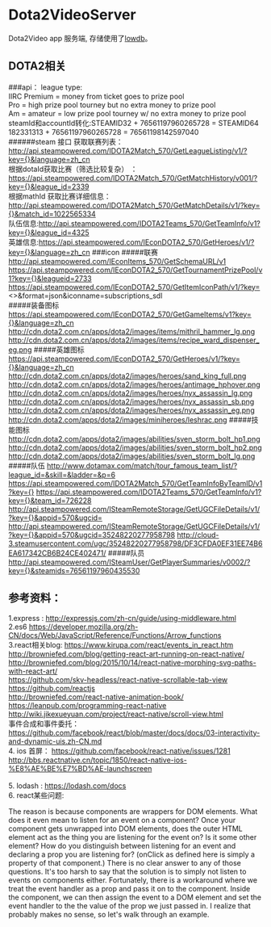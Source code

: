 Dota2VideoServer
====
Dota2Video  app 服务端, 存储使用了<a href="https://github.com/typicode/lowdb">lowdb</a>。

DOTA2相关
---
###api：
league type: <br>
           IIRC Premium = money from ticket goes to prize pool<br>
           Pro = high prize pool tourney but no extra money to prize pool<br>
           Am = amateur = low prize pool tourney w/ no extra money to prize pool<br>
    steamId和accountId转化:STEAMID32 + 76561197960265728 = STEAMID64<br>
                            182331313 + 76561197960265728 = 76561198142597040      
######steam 接口
获取联赛列表：　http://api.steampowered.com/IDOTA2Match_570/GetLeagueListing/v1/?key={}&language=zh_cn<br>
根据dotaId获取比赛（筛选比较复杂） ：https://api.steampowered.com/IDOTA2Match_570/GetMatchHistory/v001/?key={}&league_id=2339<br>
根据mathId 获取比赛详细信息： http://api.steampowered.com/IDOTA2Match_570/GetMatchDetails/v1/?key={}&match_id=1022565334<br>
队伍信息:http://api.steampowered.com/IDOTA2Teams_570/GetTeamInfo/v1?key={}&league_id=4325<br>
英雄信息:https://api.steampowered.com/IEconDOTA2_570/GetHeroes/v1/?key={}&language=zh_cn
###icon
#####联赛
http://api.steampowered.com/IEconItems_570/GetSchemaURL/v1<br>
https://api.steampowered.com/IEconDOTA2_570/GetTournamentPrizePool/v1?key={}&leagueid=2733<br>
https://api.steampowered.com/IEconDOTA2_570/GetItemIconPath/v1/?key=<>&format=json&iconname=subscriptions_sdl<br>
#####装备图标
https://api.steampowered.com/IEconDOTA2_570/GetGameItems/v1?key={}&language=zh_cn
http://cdn.dota2.com.cn/apps/dota2/images/items/mithril_hammer_lg.png
http://cdn.dota2.com.cn/apps/dota2/images/items/recipe_ward_dispenser_eg.png
#####英雄图标
https://api.steampowered.com/IEconDOTA2_570/GetHeroes/v1/?key={}&language=zh_cn
http://cdn.dota2.com.cn/apps/dota2/images/heroes/sand_king_full.png
http://cdn.dota2.com.cn/apps/dota2/images/heroes/antimage_hphover.png
http://cdn.dota2.com.cn/apps/dota2/images/heroes/nyx_assassin_lg.png
http://cdn.dota2.com.cn/apps/dota2/images/heroes/nyx_assassin_sb.png
http://cdn.dota2.com.cn/apps/dota2/images/heroes/nyx_assassin_eg.png
http://cdn.dota2.com/apps/dota2/images/miniheroes/leshrac.png
#####技能图标
http://cdn.dota2.com/apps/dota2/images/abilities/sven_storm_bolt_hp1.png
http://cdn.dota2.com/apps/dota2/images/abilities/sven_storm_bolt_hp2.png
http://cdn.dota2.com/apps/dota2/images/abilities/sven_storm_bolt_lg.png
#####队伍
http://www.dotamax.com/match/tour_famous_team_list/?league_id=&skill=&ladder=&p=6
https://api.steampowered.com/IDOTA2Match_570/GetTeamInfoByTeamID/v1?key={}
https://api.steampowered.com/IDOTA2Teams_570/GetTeamInfo/v1?key={}&team_id=726228
http://api.steampowered.com/ISteamRemoteStorage/GetUGCFileDetails/v1/?key={}&appid=570&ugcid=
http://api.steampowered.com/ISteamRemoteStorage/GetUGCFileDetails/v1/?key={}&appid=570&ugcid=35248220277958798
http://cloud-3.steamusercontent.com/ugc/35248220277958798/DF3CFDA0EF31EE74B6EA617342CB6B24CE402471/
#####队员
http://api.steampowered.com/ISteamUser/GetPlayerSummaries/v0002/?key={}&steamids=76561197960435530
     
     


参考资料：
---
1.express : http://expressjs.com/zh-cn/guide/using-middleware.html<br/>
2.es6 https://developer.mozilla.org/zh-CN/docs/Web/JavaScript/Reference/Functions/Arrow_functions<br/>
3.react相关blog: https://www.kirupa.com/react/events_in_react.htm<br/>
                 http://browniefed.com/blog/getting-react-art-running-on-react-native/<br/>
                 http://browniefed.com/blog/2015/10/14/react-native-morphing-svg-paths-with-react-art/<br/>
                 https://github.com/skv-headless/react-native-scrollable-tab-view<br/>
                 https://github.com/reactjs<br/>
                 http://browniefed.com/react-native-animation-book/<br/>
                 https://leanpub.com/programming-react-native<br/>
                 http://wiki.jikexueyuan.com/project/react-native/scroll-view.html<br/>
                 事件合成和事件委托： https://github.com/facebook/react/blob/master/docs/docs/03-interactivity-and-dynamic-uis.zh-CN.md<br/>
4. ios 首屏： https://github.com/facebook/react-native/issues/1281<br/>
          http://bbs.reactnative.cn/topic/1850/react-native-ios-%E8%AE%BE%E7%BD%AE-launchscreen  <br/>    
5. lodash : https://lodash.com/docs<br>
6. react某些问题: <p>The reason is because components are wrappers for DOM elements.
     What does it even mean to listen for an event on a component?
     Once your component gets unwrapped into DOM elements, does the outer HTML element act as the thing you are listening for the event on?
     Is it some other element?
     How do you distinguish between listening for an event and declaring a prop you are listening for?
     (onClick as defined here is simply a property of that component.)
     There is no clear answer to any of those questions.
     It's too harsh to say that the solution is to simply not listen to events on components either.
     Fortunately, there is a workaround where we treat the event handler as a prop and pass it on to the component.
     Inside the component,
     we can then assign the event to a DOM element and set the event handler to the the value of the prop we just passed in.
     I realize that probably makes no sense, so let's walk through an example.</p>
                 





